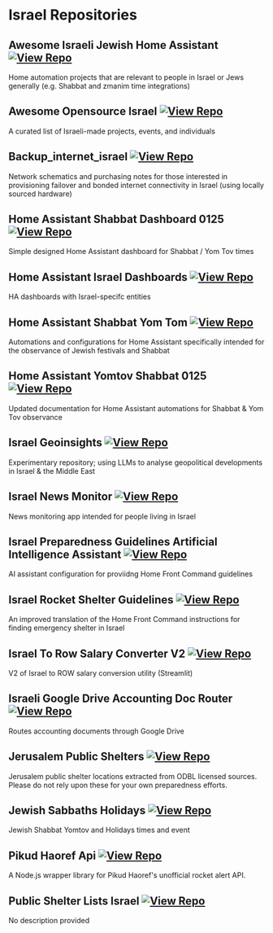 # Israel Repositories

## Awesome Israeli Jewish Home Assistant [![View Repo](https://img.shields.io/badge/view-repo-green)](https://github.com/danielrosehill/Awesome-Israeli-Jewish-Home-Assistant)
Home automation projects that are relevant to people in Israel or Jews generally (e.g. Shabbat and zmanim time integrations)

## Awesome Opensource Israel [![View Repo](https://img.shields.io/badge/view-repo-green)](https://github.com/danielrosehill/awesome-opensource-israel)
A curated list of Israeli-made projects, events, and individuals

## Backup_internet_israel [![View Repo](https://img.shields.io/badge/view-repo-green)](https://github.com/danielrosehill/backup_internet_israel)
Network schematics and purchasing notes for those interested in provisioning failover and bonded internet connectivity in Israel (using locally sourced hardware)

## Home Assistant Shabbat Dashboard 0125 [![View Repo](https://img.shields.io/badge/view-repo-green)](https://github.com/danielrosehill/HA-Shabbat-Dashboard-0125)
Simple designed Home Assistant dashboard for Shabbat / Yom Tov times

## Home Assistant Israel Dashboards [![View Repo](https://img.shields.io/badge/view-repo-green)](https://github.com/danielrosehill/Home-Assistant-Israel-Dashboards)
HA dashboards with Israel-specifc entities

## Home Assistant Shabbat Yom Tom [![View Repo](https://img.shields.io/badge/view-repo-green)](https://github.com/danielrosehill/Home-Assistant-Shabbat-Yom-Tom)
Automations and configurations for Home Assistant specifically intended for the observance of Jewish festivals and Shabbat

## Home Assistant Yomtov Shabbat 0125 [![View Repo](https://img.shields.io/badge/view-repo-green)](https://github.com/danielrosehill/Home-Assistant-YomTov-Shabbat-0125)
Updated documentation for Home Assistant automations for Shabbat & Yom Tov observance

## Israel Geoinsights [![View Repo](https://img.shields.io/badge/view-repo-green)](https://github.com/danielrosehill/Israel-GeoInsights)
Experimentary repository; using LLMs to analyse geopolitical developments in Israel & the Middle East

## Israel News Monitor [![View Repo](https://img.shields.io/badge/view-repo-green)](https://github.com/danielrosehill/Israel-News-Monitor)
News monitoring app intended for people living in Israel

## Israel Preparedness Guidelines Artificial Intelligence Assistant [![View Repo](https://img.shields.io/badge/view-repo-green)](https://github.com/danielrosehill/Israel-Preparedness-Guidelines-AI-Assistant)
AI assistant configuration for proviidng Home Front Command guidelines

## Israel Rocket Shelter Guidelines [![View Repo](https://img.shields.io/badge/view-repo-green)](https://github.com/danielrosehill/Israel-Rocket-Shelter-Guidelines)
An improved translation of the Home Front Command instructions for finding emergency shelter in Israel

## Israel To Row Salary Converter V2 [![View Repo](https://img.shields.io/badge/view-repo-green)](https://github.com/danielrosehill/Israel-To-ROW-Salary-Converter-V2)
V2 of Israel to ROW salary conversion utility (Streamlit)

## Israeli Google Drive Accounting Doc Router [![View Repo](https://img.shields.io/badge/view-repo-green)](https://github.com/danielrosehill/Israeli-Google-Drive-Accounting-Doc-Router)
Routes accounting documents through Google Drive

## Jerusalem Public Shelters [![View Repo](https://img.shields.io/badge/view-repo-green)](https://github.com/danielrosehill/Jerusalem-Public-Shelters)
Jerusalem public shelter locations extracted from ODBL licensed sources. Please do not rely upon these for your own preparedness efforts.

## Jewish Sabbaths Holidays [![View Repo](https://img.shields.io/badge/view-repo-green)](https://github.com/danielrosehill/Jewish-Sabbaths-Holidays)
Jewish Shabbat Yomtov and Holidays times and event

## Pikud Haoref Api [![View Repo](https://img.shields.io/badge/view-repo-green)](https://github.com/danielrosehill/pikud-haoref-api)
A Node.js wrapper library for Pikud Haoref's unofficial rocket alert API.

## Public Shelter Lists Israel [![View Repo](https://img.shields.io/badge/view-repo-green)](https://github.com/danielrosehill/Public-Shelter-Lists-Israel)
No description provided

